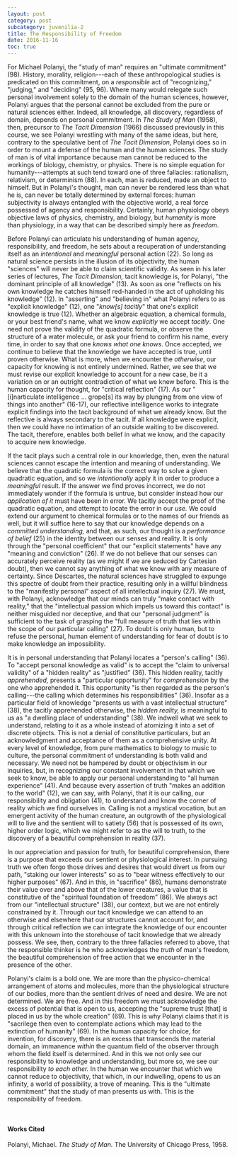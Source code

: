 ```yaml
---
layout: post
category: post
subcategory: juvenilia-2
title: The Responsibility of Freedom
date: 2016-11-16
toc: true
---
```


For Michael Polanyi, the "study of man" requires an "ultimate commitment" (98). History, morality, religion---each of these anthropological studies is predicated on this commitment, on a *responsible* act of "recognizing," "judging," and "deciding" (95, 96). Where many would relegate such personal involvement solely to the domain of the human sciences, however, Polanyi argues that the personal cannot be excluded from the pure or natural sciences either. Indeed, all knowledge, all discovery, regardless of domain, depends on personal commitment. In *The Study of Man* (1958), then, precursor to *The Tacit Dimension* (1966) discussed previously in this course, we see Polanyi wrestling with many of the same ideas, but here, contrary to the speculative bent of *The Tacit Dimension,* Polanyi does so in order to mount a defense of the human and the human sciences. The study of man is of vital importance because man cannot be reduced to the workings of biology, chemistry, or physics. There is no simple equation for humanity---attempts at such tend toward one of three fallacies: rationalism, relativism, or determinism (88). In each, man is reduced, made an object to himself. But in Polanyi's thought, man can never be rendered less than what he is, can never be totally determined by external forces: human subjectivity is always entangled with the objective world, a real force possessed of agency and responsibility. Certainly, human physiology obeys objective laws of physics, chemistry, and biology, but *humanity* is more than physiology, in a way that can be described simply here as *freedom*.

Before Polanyi can articulate his understanding of human agency, responsibility, and freedom, he sets about a recuperation of understanding itself as an *intentional* and *meaningful* personal action (22). So long as natural science persists in the illusion of its objectivity, the human "sciences" will never be able to claim scientific validity. As seen in his later series of lectures, *The Tacit Dimension,* tacit knowledge is, for Polanyi, "the dominant principle of all knowledge" (13). As soon as one "reflects on his own knowledge he catches himself red-handed in the act of upholding his knowledge" (12). In "asserting" and "believing in" what Polanyi refers to as "explicit knowledge" (12), one "*know\[s\] tacitly*" that one's explicit knowledge is true (12). Whether an algebraic equation, a chemical formula, or your best friend's name, what we know *explicitly* we accept *tacitly*. One need not prove the validity of the quadratic formula, or observe the structure of a water molecule, or ask your friend to confirm his name, every time, in order to say that one *knows what one knows*. Once accepted, we continue to believe that the knowledge we have accepted is true, until proven otherwise. What is more, when we encounter the *otherwise*, our capacity for knowing is not entirely undermined. Rather, we see that we must revise our explicit knowledge to account for a new case, be it a variation on or an outright contradiction of what we knew before. This is the human capacity for thought, for "critical reflection" (17). As our "\[i\]narticulate intelligence \... grope\[s\] its way by plunging from one view of things into another" (16-17), our reflective intelligence works to integrate explicit findings into the tacit background of what we already know. But the reflective is always secondary to the tacit. If all knowledge were explicit, then we could have no intimation of an outside waiting to be discovered. The tacit, therefore, enables both belief in what we know, and the capacity to acquire new knowledge.

If the tacit plays such a central role in our knowledge, then, even the natural sciences cannot escape the intention and meaning of understanding. We believe that the quadratic formula is the correct way to solve a given quadratic equation, and so we *intentionally* apply it in order to produce a *meaningful* result. If the answer we find proves incorrect, we do not immediately wonder if the formula is untrue, but consider instead how our *application of it* must have been in error. We tacitly accept the proof of the quadratic equation, and attempt to locate the error in our *use.* We could extend our argument to chemical formulas or to the names of our friends as well, but it will suffice here to say that our knowledge depends on a *committed understanding,* and that, as such, our thought is a *performance of belief* (25) in the identity between our senses and reality. It is only through the "personal coefficient" that our "explicit statements" have any "meaning and conviction" (26). If we do not believe that our senses can accurately perceive reality (as we might if we are seduced by Cartesian doubt), then we cannot say anything of what we know with any measure of certainty. Since Descartes, the natural sciences have struggled to expunge this spectre of doubt from their practice, resulting only in a willful blindness to the "manifestly personal" aspect of all intellectual inquiry (27). We must, with Polanyi, acknowledge that our minds can truly "make contact with reality," that the "intellectual passion which impels us toward this contact" is neither misguided nor deceptive, and that our "personal judgment" is sufficient to the task of grasping the "full measure of truth that lies within the scope of our particular calling" (27). To doubt is only human, but to refuse the personal, human element of understanding for fear of doubt is to make knowledge an impossibility.

It is in personal understanding that Polanyi locates a "person's calling" (36). To "accept personal knowledge as valid" is to accept the "claim to universal validity" of a "hidden reality" as "justified" (36). This hidden reality, tacitly *apprehended,* presents a "particular opportunity" for *comprehension* by the one who apprehended it. This opportunity "is then regarded as the person's calling---the calling which determines his responsibilities" (36). Insofar as a particular field of knowledge "presents us with a vast intellectual structure" (38), the tacitly apprehended otherwise, the *hidden reality,* is meaningful to us as "a dwelling place of understanding" (38). We indwell what we seek to understand, relating to it as a whole instead of atomizing it into a set of discrete objects. This is not a denial of constitutive particulars, but an acknowledgment and acceptance of them as a comprehensive unity. At every level of knowledge, from pure mathematics to biology to music to culture, the personal commitment of understanding is both valid and necessary. We need not be hampered by doubt or objectivism in our inquiries, but, in recognizing our constant involvement in that which we seek to know, be able to apply our personal understanding to "all human experience" (41). And because every assertion of truth "makes an addition to the world" (12), we can say, with Polanyi, that it is our calling, our responsibility and obligation (41), to understand and know the corner of reality which we find ourselves in. Calling is not a mystical vocation, but an emergent activity of the human creature, an outgrowth of the physiological will to live and the sentient will to satiety (56) that is possessed of its own, higher order logic, which we might refer to as the will to truth, to the discovery of a beautiful comprehension in reality (37).

In our appreciation and passion for truth, for beautiful comprehension, there is a purpose that exceeds our sentient or physiological interest. In pursuing truth we often forgo those drives and desires that would divert us from our path, "staking our lower interests" so as to "bear witness effectively to our higher purposes" (67). And in this, in "sacrifice" (86), humans demonstrate their value over and above that of the lower creatures, a value that is constitutive of the "spiritual foundation of freedom" (86). We always act from our "intellectual structure" (38), our context, but we are not entirely constrained by it. Through our tacit knowledge we can attend to an otherwise and elsewhere that our structures cannot account for, and through critical reflection we can integrate the knowledge of our encounter with this unknown into the storehouse of tacit knowledge that we already possess. We see, then, contrary to the three fallacies referred to above, that the responsible thinker is he who acknowledges the *truth* of man's freedom, the beautiful comprehension of free action that we encounter in the presence of the other.

Polanyi's claim is a bold one. We are more than the physico-chemical arrangement of atoms and molecules, more than the physiological structure of our bodies, more than the sentient drives of need and desire. We are not determined. We are free. And in this freedom we must acknowledge the excess of potential that is open to us, accepting the "supreme trust \[that\] is placed in us by the whole creation" (69). This is why Polanyi claims that it is "sacrilege then even to contemplate actions which may lead to the extinction of humanity" (69). In the human capacity for choice, for invention, for discovery, there is an excess that transcends the material domain, an immanence *within* the quantum field of the observer through whom the field itself is determined. And in this we not only see our responsibility to knowledge and understanding, but more so, we see our responsibility *to each other.* In the human we encounter that which we cannot reduce to objectivity, that which, in our indwelling, opens to us an infinity, a world of possibility, a trove of meaning. This is the "ultimate commitment" that the study of man presents us with. This is the responsibility of freedom.

<br>

#### Works Cited

Polanyi, Michael. *The Study of Man.* The University of Chicago Press, 1958.

